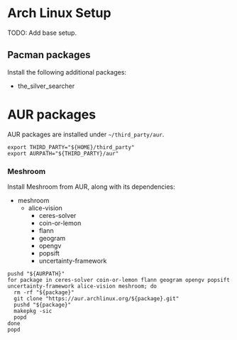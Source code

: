 # Arch Linux Setup

TODO: Add base setup.

## Pacman packages

Install the following additional packages:

- the\_silver\_searcher

# AUR packages

AUR packages are installed under `~/third_party/aur`.

```shell
export THIRD_PARTY="${HOME}/third_party"
export AURPATH="${THIRD_PARTY}/aur"
```

### Meshroom

Install Meshroom from AUR, along with its dependencies:

- meshroom
  - alice-vision
    - ceres-solver
    - coin-or-lemon
    - flann
    - geogram
    - opengv
    - popsift
    - uncertainty-framework

```shell
pushd "${AURPATH}"
for package in ceres-solver coin-or-lemon flann geogram opengv popsift uncertainty-framework alice-vision meshroom; do
  rm -rf "${package}"
  git clone "https://aur.archlinux.org/${package}.git"
  pushd "${package}"
  makepkg -sic
  popd
done
popd
```
